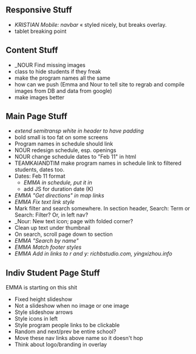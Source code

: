 ## Responsive Stuff
* _KRISTIAN Mobile: navbar_ « styled nicely, but breaks overlay.
* tablet breaking point

## Content Stuff
* _NOUR Find missing images 
* class to hide students if they freak
* make the program names all the same
* how can we push (Emma and Nour to tell site to regrab and compile images from DB and data from google)
* make images better

## Main Page Stuff
* _extend semitransp white in header to have padding_
* bold small is too fat on some screens
* Program names in schedule should link
* NOUR redesign schedule, esp. openings
* NOUR change schedule dates to "Feb 11" in html
* TEAMKAIANDTIM make program names in schedule link to filtered students, dates too.
* Dates: Feb 11 format
  * _EMMA in schedule, put it in_
  * add JS for duration date (K)
* _EMMA "Get directions" in map links_
* _EMMA Fix text link style_
* Mark filter and search somewhere. In section header, Search: Term or Search: Filter? Or, in left nav?
* _Nour: New text icon; page with folded corner?
* Clean up text under thumbnail
* On search, scroll page down to section
* _EMMA "Search by name"_
* _EMMA Match footer styles_
* _EMMA Add in links to r and y: richbstudio.com, yingxizhou.info_

## Indiv Student Page Stuff
EMMA is starting on this shit
* Fixed height slideshow
* Not a slideshow when no image or one image
* Style slideshow arrows
* Style icons in left
* Style program people links to be clickable
* Random and next/prev be entire school?
* Move these nav links above name so it doesn't hop
* Think about logo/branding in overlay
